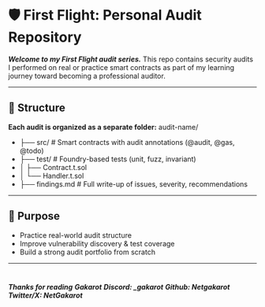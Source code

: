# 🛡️ First Flight: Personal Audit Repository

***Welcome to my First Flight audit series.***
This repo contains security audits I performed on real or practice smart contracts as part of my learning journey toward becoming a professional auditor.

---

## 📂 Structure

**Each audit is organized as a separate folder:**
audit-name/
- ├── src/ # Smart contracts with audit annotations (@audit, @gas, @todo)
- ├── test/ # Foundry-based tests (unit, fuzz, invariant)
- │ ├── Contract.t.sol
- │ └── Handler.t.sol
- ├── findings.md # Full write-up of issues, severity, recommendations

---

## 🚀 Purpose

- Practice real-world audit structure
- Improve vulnerability discovery & test coverage
- Build a strong audit portfolio from scratch

---
#
***Thanks for reading***
***Gakarot***
***Discord: _gakarot***
***Github: Netgakarot***
***Twitter/X: NetGakarot***





